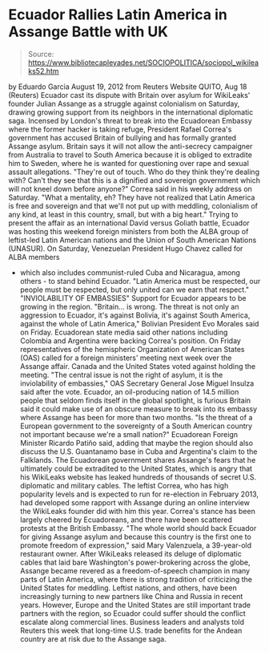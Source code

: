 # Ecuador Rallies Latin America in Assange Battle with UK

> Source: https://www.bibliotecapleyades.net/SOCIOPOLITICA/sociopol_wikileaks52.htm

by Eduardo Garcia
August 19, 2012
from
Reuters Website
QUITO, Aug 18 (Reuters)
Ecuador cast its dispute with Britain over
asylum for
WikiLeaks' founder Julian Assange as a struggle against
colonialism on Saturday, drawing growing support from its neighbors in the
international diplomatic saga.
Incensed by London's threat to break into the Ecuadorean Embassy where the
former hacker is taking refuge, President Rafael Correa's government
has accused Britain of bullying and has formally granted Assange asylum.
Britain says it will not allow the anti-secrecy campaigner from Australia to
travel to South America because it is obliged to extradite him to Sweden,
where he is wanted for questioning over rape and sexual assault allegations.
"They're out of touch. Who do they think
they're dealing with? Can't they see that this is a dignified and
sovereign government which will not kneel down before anyone?" Correa
said in his weekly address on Saturday.
"What a mentality, eh? They have not realized that Latin America is free
and sovereign and that we'll not put up with meddling, colonialism of
any kind, at least in this country, small, but with a big heart."
Trying to present the affair as an
international David versus Goliath battle, Ecuador was hosting this
weekend foreign ministers from both the ALBA group of leftist-led Latin
American nations and the Union of South American Nations (UNASUR).
On Saturday, Venezuelan President Hugo Chavez called for
ALBA members
- which also includes communist-ruled Cuba and Nicaragua, among others - to
stand behind Ecuador.
"Latin America must be respected, our people
must be respected, but only united can we earn that respect."
"INVIOLABILITY OF
EMBASSIES"
Support for Ecuador appears to be growing in the region.
"Britain... is wrong. The threat is not only
an aggression to Ecuador, it's against Bolivia, it's against South
America, against the whole of Latin America," Bolivian President Evo
Morales said on Friday.
Ecuadorean state media said other nations
including Colombia and Argentina were backing Correa's position. On Friday
representatives of the hemispheric Organization of American States
(OAS) called for a foreign ministers' meeting next week over the Assange
affair.
Canada and the United States voted against holding the meeting.
"The central issue is not the right of
asylum, it is the inviolability of embassies," OAS Secretary General
Jose Miguel Insulza said after the vote.
Ecuador, an oil-producing nation of 14.5 million
people that seldom finds itself in the global spotlight, is furious Britain
said it could make use of an obscure measure to break into its embassy where Assange has been for more than two months.
"Is the threat of a European government to
the sovereignty of a South American country not important because we're
a small nation?" Ecuadorean Foreign Minister Ricardo Patiño said, adding
that maybe the region should also discuss the U.S. Guantanamo base in
Cuba and Argentina's claim to the Falklands.
The Ecuadorean government shares Assange's fears
that he ultimately could be extradited to the United States, which is angry
that his WikiLeaks website has leaked hundreds of thousands of secret U.S.
diplomatic and military cables.
The leftist Correa, who has high popularity levels and is expected to
run for re-election in February 2013, had developed some rapport with
Assange during an online interview the WikiLeaks founder did with him this
year.
Correa's stance has been largely cheered by Ecuadoreans, and there have been
scattered protests at the British Embassy.
"The whole world should back Ecuador for
giving Assange asylum and because this country is the first one to
promote freedom of expression," said Mary Valenzuela, a 39-year-old
restaurant owner.
After WikiLeaks released its deluge of
diplomatic cables that laid bare Washington's power-brokering across the
globe, Assange became revered as a freedom-of-speech champion in many parts
of Latin America, where there is strong tradition of criticizing the United
States for meddling.
Leftist nations, and others, have been increasingly turning to new partners
like China and Russia in recent years.
However, Europe and the United States are still important trade partners
with the region, so Ecuador could suffer should the conflict escalate along
commercial lines.
Business leaders and analysts told Reuters this week that long-time U.S.
trade benefits for the Andean country are at risk due to the Assange saga.
